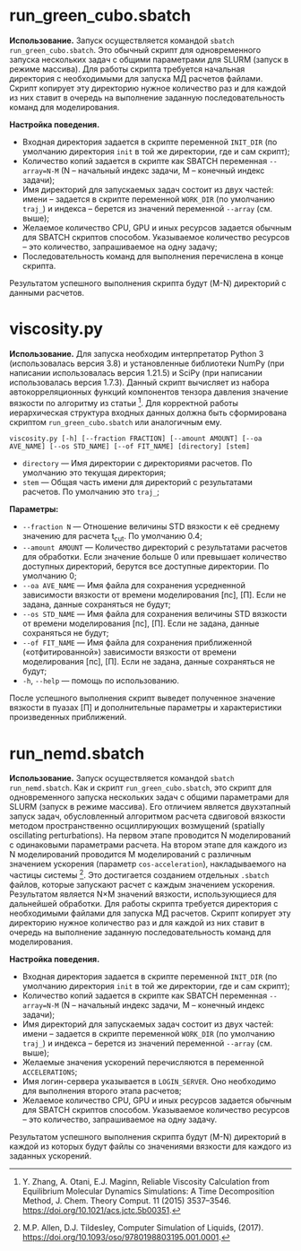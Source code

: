 # run_green_cubo.sbatch
**Использование.**
Запуск осуществляется командой `sbatch run_green_cubo.sbatch`. Это обычный скрипт для одновременного запуска нескольких задач с общими параметрами для SLURM (запуск в режиме массива). Для работы скрипта требуется начальная директория с необходимыми для запуска МД расчетов файлами. Скрипт копирует эту директорию нужное количество раз и для каждой из них ставит в очередь на выполнение заданную последовательность команд для моделирования.

**Настройка поведения.**
*	Входная директория задается в скрипте переменной `INIT_DIR` (по умолчанию директория `init` в той же директории, где и сам скрипт);
*	Количество копий задается в скрипте как SBATCH переменная `--array=N-M` (N – начальный индекс задачи, М – конечный индекс задачи);
*	Имя директорий для запускаемых задач состоит из двух частей: имени – задается в скрипте переменной `WORK_DIR` (по умолчанию `traj_`) и индекса – берется из значений переменной `--array` (см. выше);
*	Желаемое количество CPU, GPU и иных ресурсов задается обычным для SBATCH скриптов способом. Указываемое количество ресурсов – это количество, запрашиваемое на одну задачу;
*	Последовательность команд для выполнения перечислена в конце скрипта.

Результатом успешного выполнения скрипта будут (M-N) директорий с данными расчетов. 

# viscosity.py
**Использование.**
Для запуска необходим интерпретатор Python 3 (использовалась версия 3.8) и установленные библиотеки NumPy (при написании использовалась версия 1.21.5) и SciPy (при написании использовалась версия 1.7.3). Данный скрипт вычисляет из набора автокорреляционных функций компонентов тензора давления значение вязкости по алгоритму из статьи [^Zhang2015]. Для корректной работы иерархическая структура входных данных должна быть сформирована скриптом `run_green_cubo.sbatch` или аналогичным ему. 

`viscosity.py [-h] [--fraction FRACTION] [--amount AMOUNT] [--oa AVE_NAME] [--os STD_NAME] [--of FIT_NAME] [directory] [stem]`
* `directory` — Имя директории с директориями расчетов. По умолчанию это текущая директория;
* `stem`  — Общая часть имени для директорий с результатами расчетов. По умолчанию это `traj_`;

**Параметры:**
* `--fraction N` — Отношение величины STD вязкости к её среднему значению для расчета t<sub>cut</sub>. По умолчанию 0.4;
*	`--amount AMOUNT` — Количество директорий с результатами расчетов для обработки. Если значение больше 0 или превышает количество доступных директорий, берутся все доступные директории. По умолчанию 0;
* `--oa AVE_NAME` — Имя файла для сохранения усредненной зависимости вязкости от времени моделирования [пс], [П]. Если не задана, данные сохраняться не будут;
*	`--os STD_NAME` — Имя файла для сохранения величины STD вязкости от времени моделирования [пс], [П]. Если не задана, данные сохраняться не будут;
* `--of FIT_NAME` — Имя файла для сохранения приближенной («отфитированной») зависимости вязкости от времени моделирования [пс], [П]. Если не задана, данные сохраняться не будут;
* `-h`, `--help` — помощь по использованию.

После успешного выполнения скрипт выведет полученное значение вязкости в пуазах [П] и дополнительные параметры и характеристики произведенных приближений.
 
# run_nemd.sbatch
**Использование.**
Запуск осуществляется командой `sbatch run_nemd.sbatch`. Как и скрипт `run_green_cubo.sbatch`, это скрипт для одновременного запуска нескольких задач с общими параметрами для SLURM (запуск в режиме массива). Его отличием является двухэтапный запуск задач, обусловленный алгоритмом расчета сдвиговой вязкости методом пространственно осциллирующих возмущений (spatially oscillating perturbations). На первом этапе проводится N моделирований с одинаковыми параметрами расчета. На втором этапе для каждого из N моделирований проводится M моделирований с различным значением ускорения (параметр `cos-acceleration`), накладываемого на частицы системы [^AllenCSL]. Это достигается созданием отдельных `.sbatch` файлов, которые запускают расчет с каждым значением ускорения. Результатом является N×M значений вязкости, использующиеся для дальнейшей обработки. Для работы скрипта требуется директория с необходимыми файлами для запуска МД расчетов. Скрипт копирует эту директорию нужное количество раз и для каждой из них ставит в очередь на выполнение заданную последовательность команд для моделирования.

**Настройка поведения.**
* Входная директория задается в скрипте переменной `INIT_DIR` (по умолчанию директория `init` в той же директории, где и сам скрипт);
* Количество копий задается в скрипте как SBATCH переменная `--array=N-M` (N – начальный индекс задачи, М – конечный индекс задачи);
*	Имя директорий для запускаемых задач состоит из двух частей: имени – задается в скрипте переменной `WORK_DIR` (по умолчанию `traj_`) и индекса – берется из значений переменной `--array` (см. выше);
* Желаемые значения ускорений перечисляются в переменной `ACCELERATIONS`;
* Имя логин-сервера указывается в `LOGIN_SERVER`. Оно необходимо для выполнения второго этапа расчетов;
* Желаемое количество CPU, GPU и иных ресурсов задается обычным для SBATCH скриптов способом. Указываемое количество ресурсов – это количество, запрашиваемое на одну задачу.

Результатом успешного выполнения скрипта будут (M-N) директорий в каждой из которых будут файлы со значениями вязкости для каждого из заданных ускорений.

[^Zhang2015]: Y. Zhang, A. Otani, E.J. Maginn, Reliable Viscosity Calculation from Equilibrium Molecular Dynamics Simulations: A Time Decomposition Method, J. Chem. Theory Comput. 11 (2015) 3537–3546. https://doi.org/10.1021/acs.jctc.5b00351.

[^AllenCSL]: M.P. Allen, D.J. Tildesley, Computer Simulation of Liquids, (2017). https://doi.org/10.1093/oso/9780198803195.001.0001.

